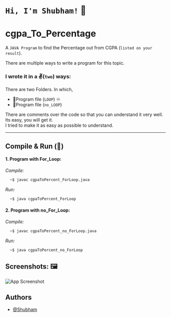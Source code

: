 
# ```Hi, I'm Shubham!``` 👋


# __cgpa_To_Percentage__

A ```JAVA Program``` to find the Percentage out from CGPA (```listed on your result```).

There are multiple ways to write a program for this topic.

### I wrote it in a ✌️(```two```) ways:
 There are two Folders. In which, 
* 📁Program file (```LOOP```)  ♾ 
* 📁Program file (```no_LOOP```)

There are comments over the code so that you can understand it very well.\
Its easy, you will get it.\
I tried to make it as easy as possible to understand.

----------------
## Compile & Run (🏃)

#### 1. Program with For_Loop: 
_Compile:_ 
```bash
  ~$ javac cgpaToPercent_ForLoop.java
``` 
_Run:_
```bash
  ~$ java cgpaToPercent_ForLoop 
```

#### 2. Program with no_For_Loop: 
_Compile:_
```bash
  ~$ javac cgpaToPercent_no_ForLoop.java
```
_Run:_
```bash
  ~$ java cgpaToPercent_no_ForLoop
```
## Screenshots: 🖼️

![App Screenshot](https://via.placeholder.com/468x300?text=App+Screenshot+Here)


## Authors

- [@Shubham](https://github.com/shubham3652)

